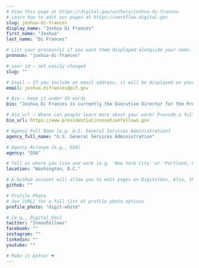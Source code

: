```yaml
---
# View this page at https://digital.gov/authors/joshua-di-frances
# Learn how to edit our pages at https://workflow.digital.gov
slug: joshua-di-frances
display_name: "Joshua Di Frances"
first_name: "Joshua"
last_name: "Di Frances"

# List your pronoun(s) if you want them displayed alongside your name. If blank, we'll use just your name. Learn more http://mypronouns.org
pronoun: "joshua-di-frances"

# user id — not easily changed
slug: ""

# Email — If you include an email address, it will be displayed on your profile page
email: joshua.difrances@pif.gov

# Bio — keep it under 50 words
bio: "Joshua Di Frances is currently the Executive Director for the Presidential Innovation Fellowship program. Before joining the PIF program, he was on CVS Health’s Digital Strategy and Innovation team where he worked to accelerate innovation through healthcare and technology strategic partnerships and investments. Josh also worked at Brigham and Women’s Hospital—a Harvard-affiliated academic medical center—in their Innovation Hub where he helped Harvard Medical School professors to commercialize technology. Prior to Brigham, Josh served as Director of Operations for a biotechnology start-up that focused on novel gene editing technology."

# bio_url — Where can people learn more about your work? Provide a full URL [e.g. 'https://www.example.gov/']
bio_url: https://www.presidentialinnovationfellows.gov

# Agency Full Name [e.g. U.S. General Services Administration]
agency_full_name: "U.S. General Services Administration"

# Agency Acronym [e.g., GSA]
agency: "GSA"

# Tell us where you live and work [e.g. 'New York City' or 'Portland, OR']
location: "Washington, D.C."

# A GitHub account will allow you to edit pages on DigitalGov. Also, the image used in your GitHub account can be used to populate your digital.gov profile photo. Learn more about getting a Github account at [URL]
github: ""

# Profile Photo
# See [URL] for a full list of profile photo options
profile_photo: "digit-white"

# [e.g., Digital_Gov]
twitter: "InnovFellows"
facebook: ""
instagram: ""
linkedin: ""
youtube: ""

# Make it better ♥
---
```


